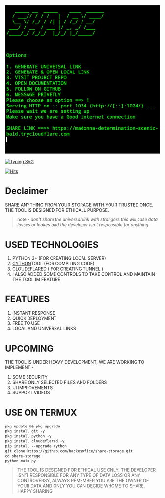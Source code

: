 [![SHARING SCREENSHOT](https://raw.githubusercontent.com/hackesofice/Z/refs/heads/main/Share-Tool/IMG_20250216_203757.jpg)](https://youtube.com/@hackesofice)

[![Typing SVG](https://readme-typing-svg.herokuapp.com?font=Fira+Code&weight=700&duration=2000&pause=1000&center=true&vCenter=true&random=true&width=435&lines=DON'T+FORGET+TO+STAR+THE+REPOSITORY;GET+A+LINK+TO+SHARE+ANYTHING+;WE+AREN'T+RESPONSIBLE+FOR+ANYTHING)](https://git.io/typing-svg)

[![Hits](https://hits.seeyoufarm.com/api/count/incr/badge.svg?url=https%3A%2F%2Fgithub.com%2Fhackesofice%2Fshare-storage.git&count_bg=%2379C83D&title_bg=%23555555&icon=&icon_color=%23E7E7E7&title=hits&edge_flat=false)](https://hits.seeyoufarm.com)

# Declaimer
SHARE ANYTHING FROM YOUR STORAGE WITH YOUR TRUSTED ONCE. THE TOOL IS DESIGNED FOR ETHICALL PURPOSE.

> note - _don't share the universal link with strangers this will case data losses or leakes and the developer isn't responsible for anything_

# USED TECHNOLOGIES 
1. PYTHON 3+ (FOR CREATING LOCAL SERVER)
2. <a href="https://github.com/hackesofice/Encrypt-python.git">CYTHON</a>TOOL (FOR COMPILING CODE)
3. CLOUDEFLARED ( FOR CREATING TUNNEL )
4. I ALSO ADDED SOME CONTROLS TO TAKE CONTROL AND MAINTAIN THE TOOL IM FEATURE 

# FEATURES 
1. INSTANT RESPONSE
2. QUICK DEPLOYMENT
3. FREE TO USE
4. LOCAL AND UNIVERSAL LINKS
   

# UPCOMING 
THE TOOL IS UNDER HEAVY DEVELOPMENT, WE ARE WORKING TO IMPLEMENT -
1. SOME SECURITY
2. SHARE ONLY SELECTED FILES AND FOLDERS
3. UI IMPROVEMENTS
4. SUPPORT VIDEOS



# USE ON TERMUX 
```
pkg update && pkg upgrade 
pkg install git -y
pkg install python -y
pkg install cloudeflared -y
pip install --upgrade cython
git clone https://github.com/hackesofice/share-storage.git
cd share-storage
python main.py
```

> THE TOOL IS DESIGNED FOR ETHICAL USE ONLY, THE DEVELOPER ISN'T RESPONSIBLE FOR ANY TYPE OF DATA LOSS OR ANY CONTROVERSY, ALWAYS REMEMBER YOU ARE THE OWNER OF YOUR DATA AND ONLY YOU CAN DECIDE WHOME TO SHARE.              HAPPY SHARING 
